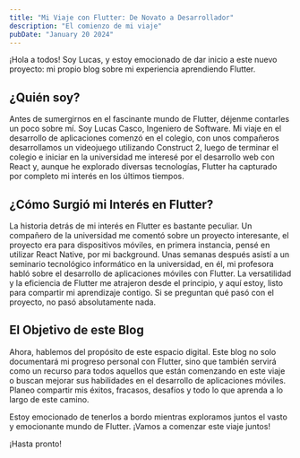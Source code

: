 ```yaml
---
title: "Mi Viaje con Flutter: De Novato a Desarrollador"
description: "El comienzo de mi viaje"
pubDate: "January 20 2024"
---
```


¡Hola a todos! Soy Lucas, y estoy emocionado de dar inicio a este nuevo proyecto: mi propio blog sobre mi experiencia aprendiendo Flutter.

## ¿Quién soy?

Antes de sumergirnos en el fascinante mundo de Flutter, déjenme contarles un poco sobre mí. Soy Lucas Casco, Ingeniero de Software. Mi viaje en el desarrollo de aplicaciones comenzó en el colegio, con unos compañeros desarrollamos un videojuego utilizando Construct 2, luego de terminar el colegio e iniciar en la universidad me interesé por el desarrollo web con React y, aunque he explorado diversas tecnologías, Flutter ha capturado por completo mi interés en los últimos tiempos.

## ¿Cómo Surgió mi Interés en Flutter?

La historia detrás de mi interés en Flutter es bastante peculiar. Un compañero de la universidad me comentó sobre un proyecto interesante, el proyecto era para dispositivos móviles, en primera instancia, pensé en utilizar React Native, por mi background. Unas semanas después asistí a un seminario tecnológico informático en la universidad, en él, mi profesora habló sobre el desarrollo de aplicaciones móviles con Flutter. La versatilidad y la eficiencia de Flutter me atrajeron desde el principio, y aquí estoy, listo para compartir mi aprendizaje contigo. Si se preguntan qué pasó con el proyecto, no pasó absolutamente nada.

## El Objetivo de este Blog

Ahora, hablemos del propósito de este espacio digital. Este blog no solo documentará mi progreso personal con Flutter, sino que también servirá como un recurso para todos aquellos que están comenzando en este viaje o buscan mejorar sus habilidades en el desarrollo de aplicaciones móviles. Planeo compartir mis éxitos, fracasos, desafíos y todo lo que aprenda a lo largo de este camino.

Estoy emocionado de tenerlos a bordo mientras exploramos juntos el vasto y emocionante mundo de Flutter. ¡Vamos a comenzar este viaje juntos!

¡Hasta pronto!
